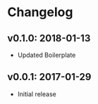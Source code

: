 # Changelog

## v0.1.0: 2018-01-13

- Updated Boilerplate

## v0.0.1: 2017-01-29

- Initial release
